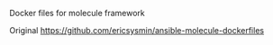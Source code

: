 Docker files for molecule framework

Original https://github.com/ericsysmin/ansible-molecule-dockerfiles
